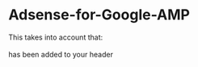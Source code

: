 # Adsense-for-Google-AMP
This takes into account that:<br>
<code><script async custom-element="amp-ad" src="https://cdn.ampproject.org/v0/amp-ad-0.1.js"></script></code><br>
has been added to your header
